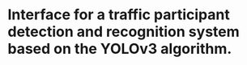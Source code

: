 # Interface for a traffic participant detection and recognition system based on the YOLOv3 algorithm.
